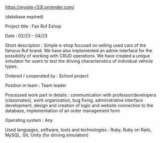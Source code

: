 https://mysite-r33l.onrender.com/

(database expired)


Project title	:	Fan Ruf Eshop

Date	:	02/23 – 04/23

Short description	:	Simple e-shop focused on selling used cars of the famous Ruf brand. We have also implemented an admin interface for the possibility of working with CRUD operations. We have created a unique simulator for users to test the driving characteristics of individual vehicle types.

Ordered / cooperated by	:	School project

Position in team	:	Team leader

Processed work part in details	:	communication with professor/developers (classmates), work organization, bug fixing, administrative interface development, design and creation of logic and website connection to the database, implementation of an order management form

Operating system	:	Any

Used languages, software, tools and technologies	:	Ruby, Ruby on Rails, MySQL, Git, Unity (for driving simulation)
